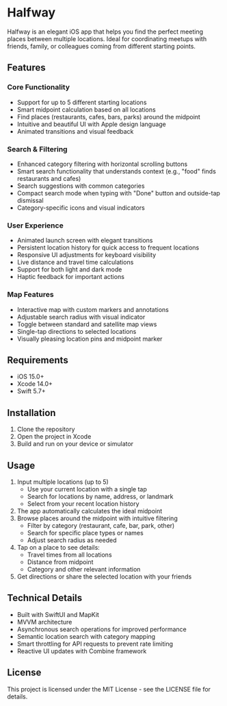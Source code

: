 # Halfway

Halfway is an elegant iOS app that helps you find the perfect meeting places between multiple locations. Ideal for coordinating meetups with friends, family, or colleagues coming from different starting points.

## Features

### Core Functionality
- Support for up to 5 different starting locations
- Smart midpoint calculation based on all locations
- Find places (restaurants, cafes, bars, parks) around the midpoint
- Intuitive and beautiful UI with Apple design language
- Animated transitions and visual feedback

### Search & Filtering
- Enhanced category filtering with horizontal scrolling buttons
- Smart search functionality that understands context (e.g., "food" finds restaurants and cafes)
- Search suggestions with common categories
- Compact search mode when typing with "Done" button and outside-tap dismissal
- Category-specific icons and visual indicators

### User Experience
- Animated launch screen with elegant transitions
- Persistent location history for quick access to frequent locations
- Responsive UI adjustments for keyboard visibility
- Live distance and travel time calculations
- Support for both light and dark mode
- Haptic feedback for important actions

### Map Features
- Interactive map with custom markers and annotations
- Adjustable search radius with visual indicator
- Toggle between standard and satellite map views
- Single-tap directions to selected locations
- Visually pleasing location pins and midpoint marker

## Requirements

- iOS 15.0+
- Xcode 14.0+
- Swift 5.7+

## Installation

1. Clone the repository
2. Open the project in Xcode
3. Build and run on your device or simulator

## Usage

1. Input multiple locations (up to 5)
   - Use your current location with a single tap
   - Search for locations by name, address, or landmark
   - Select from your recent location history
2. The app automatically calculates the ideal midpoint
3. Browse places around the midpoint with intuitive filtering
   - Filter by category (restaurant, cafe, bar, park, other)
   - Search for specific place types or names
   - Adjust search radius as needed
4. Tap on a place to see details:
   - Travel times from all locations
   - Distance from midpoint
   - Category and other relevant information
5. Get directions or share the selected location with your friends

## Technical Details

- Built with SwiftUI and MapKit
- MVVM architecture
- Asynchronous search operations for improved performance
- Semantic location search with category mapping
- Smart throttling for API requests to prevent rate limiting
- Reactive UI updates with Combine framework

## License

This project is licensed under the MIT License - see the LICENSE file for details. 